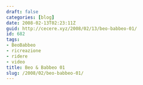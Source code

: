 ```yaml
---
draft: false
categories: [blog]
date: 2008-02-13T02:23:11Z
guid: http://cecere.xyz/2008/02/13/beo-babbeo-01/
id: 682
tags:
- BeoBabbeo
- ricreazione
- ridere
- video
title: Beo & Babbeo 01
slug: /2008/02/beo-babbeo-01/
---
```


